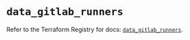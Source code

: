 # `data_gitlab_runners`

Refer to the Terraform Registry for docs: [`data_gitlab_runners`](https://registry.terraform.io/providers/gitlabhq/gitlab/18.1.0/docs/data-sources/runners).
